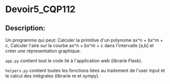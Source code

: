 # Devoir5_CQP112

## Description:

Un programme qui peut: Calculer la primitive d'un polynome ax^n + bx^m + c, Calculer l'aire sur la courbe ax^n + bx^m + c
dans l'intervalle \[a,b\] et créer une répresentation graphique.

`app.py` contient tout le code lié à l'application web (librarie Flask).

`helpers.py` contient toutes les fonctions liées au traitement de l'user input et le calcul des intégrales (librarie re et sympy).
